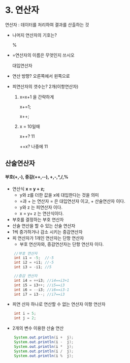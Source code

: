 # 3. 연산자

연산자 : 데이터를 처리하여 결과를 산출하는 것

- 나머지 연산자의 기호는?

  %

- =연산자의 이름은 무엇인지 쓰시오

  대입연산자

- 연산 방향? 오른쪽에서 왼쪽으로

- 피연산자의 갯수는? 2개(이항연산자)

  1. x=x+1 을 간략하게

     x+=1;

     x++;

  2. x = 10일때

     x++? 11

     ++x? 나중에 11
     
     

## 산술연산자

#### 부호(+,-), 증감(++,--), +,-,*,/,%

- 연산식  **x = y + z;**
  - y와 z를 더한 값을 x에 대입한다는 것을 의미
  - =과 + 는 연산자 = 은 대입연산자 이고, + 산술연산자 이다.
  - y와 z 는 피연산자 이다.
  - x = y+ z 는 연산식이다.
- 부호를 결정하는 부호 연산자
- 산술 연산을 할 수 있는 산술 연산자
- 1씩 증가하거나 감소 시키는 증감연산자
- 피 연산자가 1개인 연산자는 단항 연산자
  - 부호 연산자와, 증감연산자는 단항 연산자 이다.

```java
    //부호 연산자 
    int i1 = -5;  //-5
    int i2 = +i1; //-5
    int i3 = -i1; //5

    //증감 연산자 
    int i4 = ++i3; //i4==i3+1
    int i5 = i3++; //i5==i3
    int i6 = --i3; //i6==i3-1
    int i7 = i3--; //i7==i3
```

- 피연 산자 하나로 연산할 수 없는 연산자 이항 연산자

```java
    int i = 5;
    int j = 2;  
```

- 2개의 변수 이용한 산술 연산

```java
    System.out.println(i +  j);
    System.out.println(i -  j);
    System.out.println(i *  j);
    System.out.println(i /  j);  
    System.out.println(i %  j);  
```

